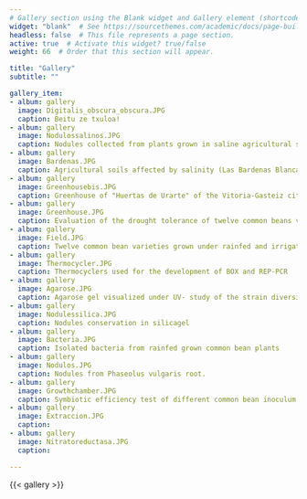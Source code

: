 ```yaml
---
# Gallery section using the Blank widget and Gallery element (shortcode).
widget: "blank"  # See https://sourcethemes.com/academic/docs/page-builder/
headless: false  # This file represents a page section.
active: true  # Activate this widget? true/false
weight: 66  # Order that this section will appear.

title: "Gallery"
subtitle: ""

gallery_item:
- album: gallery
  image: Digitalis_obscura_obscura.JPG
  caption: Beitu ze txuloa!
- album: gallery
  image: Nodulossalinos.JPG
  caption: Nodules collected from plants grown in saline agricultural soils
- album: gallery
  image: Bardenas.JPG
  caption: Agricultural soils affected by salinity (Las Bardenas Blancas, Navarra)  
- album: gallery
  image: Greenhousebis.JPG
  caption: Greenhouse of "Huertas de Urarte" of the Vitoria-Gasteiz city council
- album: gallery
  image: Greenhouse.JPG
  caption: Evaluation of the drought tolerance of twelve common beans varieties in the absence of microsymbiont
- album: gallery
  image: Field.JPG
  caption: Twelve common bean varieties grown under rainfed and irrigated conditions, both in organic and conventional management
- album: gallery
  image: Thermocycler.JPG
  caption: Thermocyclers used for the development of BOX and REP-PCR
- album: gallery
  image: Agarose.JPG
  caption: Agarose gel visualized under UV- study of the strain diversity of isolated bacteria by BOX+REP-PCR genomic fingerprinting  
- album: gallery
  image: Nodulessilica.JPG
  caption: Nodules conservation in silicagel  
- album: gallery
  image: Bacteria.JPG
  caption: Isolated bacteria from rainfed grown common bean plants  
- album: gallery
  image: Nodulos.JPG
  caption: Nodules from Phaseolus vulgaris root.  
- album: gallery
  image: Growthchamber.JPG
  caption: Symbiotic efficiency test of different common bean inoculum under drought
- album: gallery
  image: Extraccion.JPG
  caption:   
- album: gallery
  image: Nitratoreductasa.JPG
  caption: 

---
```


{{< gallery >}}

